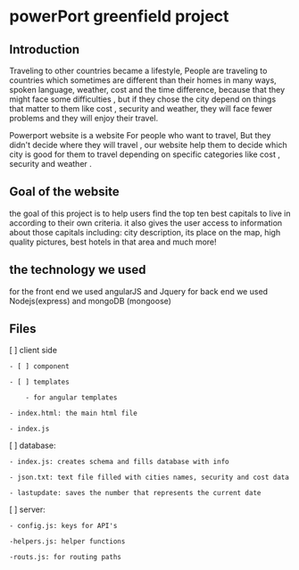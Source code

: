 # powerPort greenfield project 

Introduction
-------------

Traveling to other countries became a lifestyle, People are traveling to countries which sometimes are different than their homes in many ways, spoken language, weather, cost and the time difference, because that they might face some difficulties , but if they chose the city depend on things that matter to them like cost , security and weather, they will face fewer problems and they will enjoy their travel.

Powerport website is a website For people who want to travel, But they didn't decide where they will travel , our website help them to decide which city is good for them to travel depending on specific categories like cost , security and weather .


## Goal of the website 

the goal of this project is to help users find the top ten best capitals to live in according to their own criteria. it also gives the user access to information about those capitals including: city description, its place on the map, high quality pictures, best hotels in that area and much more!



## the technology we used

for the front end we used angularJS and Jquery for back end we used Nodejs(express) and mongoDB (mongoose)



## Files

[ ] client side 

	- [ ] component 

	- [ ] templates 

		- for angular templates 

	- index.html: the main html file 

	- index.js

[ ] database:

	- index.js: creates schema and fills database with info

	- json.txt: text file filled with cities names, security and cost data

	- lastupdate: saves the number that represents the current date

[ ] server:

	- config.js: keys for API's

	-helpers.js: helper functions

	-routs.js: for routing paths 